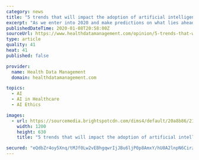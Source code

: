 ```yaml
---
category: news
title: "5 trends that will impact the adoption of artificial intelligence"
excerpt: "As we enter into 2020 and make predictions on what lies ahead in the New Year, it’s time to look at how artificial intelligence could advance even more rapidly ... screening resumes 15 times faster than a human to identify the best candidates. And, in healthcare, AI will assist in medical, legal, and regulatory review for pharmaceutical ..."
publishedDateTime: 2020-01-08T20:58:00Z
sourceUrl: https://www.healthdatamanagement.com/opinion/5-trends-that-will-impact-the-adoption-of-artificial-intelligence
type: article
quality: 41
heat: 41
published: false

provider:
  name: Health Data Management
  domain: healthdatamanagement.com

topics:
  - AI
  - AI in Healthcare
  - AI Ethics

images:
  - url: https://sourcemedia.brightspotcdn.com/dims4/default/20a8b86/2147483647/strip/true/crop/361x190+0+25/resize/1200x630!/quality/90/?url=https%3A%2F%2Fsourcemedia.brightspotcdn.com%2F6d%2Fa2%2F81ca178044bba0e9ca404f98a2e6%2Fartificial-intelligence-20.jpg
    width: 1200
    height: 630
    title: "5 trends that will impact the adoption of artificial intelligence"

secured: "eQdbZr4oy5Xnq/tMJf0Lw2vEBhgqwrIjJBu6ljP0p8AmxY/hU0A2lnpN6CirzW7u0//rYABg1H6aFovNwEbLJSSGyCeIWNy/3XxUxLzLZtcGe/joVSDKtX3xp91lN5ZgV08JmUTyY1WWusWU+z6yOVUqsEPNKhkftl8tbj+npXkpWFgbqUB2L3Hy8vHEKL6oeVMmQ5JJKzGTaiLRqZtH2Ybd4qvezeM5YNpplUhmQvF+LUELbscV1N4tWcYqgDhRwjT1kEnmHLe5+6LUgFXdm3Pg9Ocoiw1BIK1n5eH7Bqo=;ehZp9E5qxEeLIS4fbeC8vA=="
---
```


